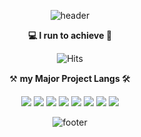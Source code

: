 <div align="center">

![header](https://capsule-render.vercel.app/api?type=waving&height=220&reversal=true&animation=twinkling&fontSize=50&color=gradient&customColorList=0,2,2,5,10&text=louxsoen&fontAlignY=30&desc=ego%20ostendam%20tibi%20lucem&descSize=18&descAlignY=42)

<b>💻 I run to achieve 🐯</b>
  
![Hits](https://hits.seeyoufarm.com/api/count/incr/badge.svg?url=https%3A%2F%2Fgithub.com%2Flouxsoen%2Fhit-counter&count_bg=%23E2EBF0&title_bg=%23CFD9DF&icon=ghostery.svg&icon_color=%23E7E7E7&title=come+to+see+me&edge_flat=false)


⚒️ <b> my Major Project Langs </b> 🛠 

<center><img src="https://img.shields.io/badge/C-A8B9CC?style=flat-square&logo=C&logoColor=white"/></a>
<img src="https://img.shields.io/badge/C++-00599C?style=flat-square&logo=C%2B%2B&logoColor=white"/></a>
<img src="https://img.shields.io/badge/Java-007396?style=flat-square&logo=Java&logoColor=white"/></a>
<img src="https://img.shields.io/badge/JavaScript-F7DF1E?style=flat-square&logo=JavaScript&logoColor=white"/></a>
<img src="https://img.shields.io/badge/Python-3766AB?style=flat-square&logo=Python&logoColor=white"/></a>
<img src="https://img.shields.io/badge/Jupyter-F37626?style=flat-square&logo=Jupyter&logoColor=white"/></a>
<img src="https://img.shields.io/badge/Swift-F05138?style=flat-square&logo=Swift&logoColor=white"/></a>
<img src="https://img.shields.io/badge/Rust-000000?style=flat-square&logo=Rust&logoColor=white"/></a></center>

![footer](https://capsule-render.vercel.app/api?section=footer&type=waving&color=gradient&customColorList=0,2,2,5,10)

</div>
